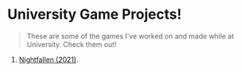 # **University Game Projects!**

> These are some of the games I've worked on and made while at University. Check them out!
1. [Nightfallen (2021)](https://www.wattpad.com/user/RomanIllarion).  


